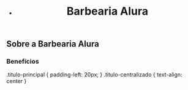 - <header>
    <h1 class="titulo-principal">Barbearia Alura</h1>
</header>
<h2 class="titulo-centralizado">Sobre a Barbearia Alura</h2>
<h3 class="titulo-centralizado">Benefícios</h3>
.titulo-principal {
    padding-left: 20px;
}
.titulo-centralizado {
    text-align: center
}
